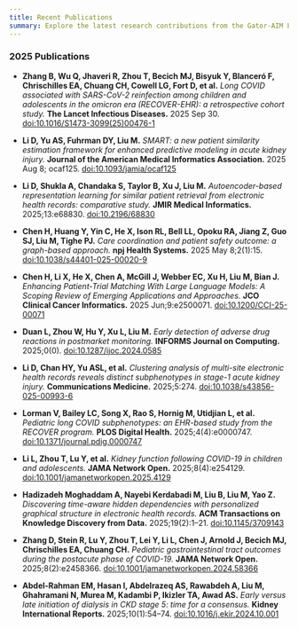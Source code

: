 ```yaml
---
title: Recent Publications 
summary: Explore the latest research contributions from the Gator-AIM Lab, featuring publications led by Dr. Mei Liu and collaborators across medical AI, clinical informatics, and kidney disease research.
---
```


### 2025 Publications


- **Zhang B, Wu Q, Jhaveri R, Zhou T, Becich MJ, Bisyuk Y, Blanceró F, Chrischilles EA, Chuang CH, Cowell LG, Fort D, et al.** *Long COVID associated with SARS-CoV-2 reinfection among children and adolescents in the omicron era (RECOVER-EHR): a retrospective cohort study.* **The Lancet Infectious Diseases.** 2025 Sep 30. [doi:10.1016/S1473-3099(25)00476-1](https://doi.org/10.1016/S1473-3099(25)00476-1)

- **Li D, Yu AS, Fuhrman DY, Liu M.** *SMART: a new patient similarity estimation framework for enhanced predictive modeling in acute kidney injury.* **Journal of the American Medical Informatics Association.** 2025 Aug 8; ocaf125. [doi:10.1093/jamia/ocaf125](https://doi.org/10.1093/jamia/ocaf125)

- **Li D, Shukla A, Chandaka S, Taylor B, Xu J, Liu M.** *Autoencoder-based representation learning for similar patient retrieval from electronic health records: comparative study.* **JMIR Medical Informatics.** 2025;13:e68830. [doi:10.2196/68830](https://doi.org/10.2196/68830)

- **Chen H, Huang Y, Yin C, He X, Ison RL, Bell LL, Opoku RA, Jiang Z, Guo SJ, Liu M, Tighe PJ.** *Care coordination and patient safety outcome: a graph-based approach.* **npj Health Systems.** 2025 May 8;2(1):15. [doi:10.1038/s44401-025-00020-9](https://doi.org/10.1038/s44401-025-00020-9)
  
- **Chen H, Li X, He X, Chen A, McGill J, Webber EC, Xu H, Liu M, Bian J.** *Enhancing Patient-Trial Matching With Large Language Models: A Scoping Review of Emerging Applications and Approaches.* **JCO Clinical Cancer Informatics.** 2025 Jun;9:e2500071. [doi:10.1200/CCI-25-00071](https://ascopubs.org/doi/10.1200/CCI-25-00071)

- **Duan L, Zhou W, Hu Y, Xu L, Liu M.** *Early detection of adverse drug reactions in postmarket monitoring.* **INFORMS Journal on Computing.** 2025;0(0). [doi:10.1287/ijoc.2024.0585](https://doi.org/10.1287/ijoc.2024.0585)

- **Li D, Chan HY, Yu ASL, et al.** *Clustering analysis of multi-site electronic health records reveals distinct subphenotypes in stage-1 acute kidney injury.* **Communications Medicine.** 2025;5:274. [doi:10.1038/s43856-025-00993-6](https://doi.org/10.1038/s43856-025-00993-6)

- **Lorman V, Bailey LC, Song X, Rao S, Hornig M, Utidjian L, et al.** *Pediatric long COVID subphenotypes: an EHR-based study from the RECOVER program.* **PLOS Digital Health.** 2025;4(4):e0000747. [doi:10.1371/journal.pdig.0000747](https://doi.org/10.1371/journal.pdig.0000747)

- **Li L, Zhou T, Lu Y, et al.** *Kidney function following COVID-19 in children and adolescents.* **JAMA Network Open.** 2025;8(4):e254129. [doi:10.1001/jamanetworkopen.2025.4129](https://doi.org/10.1001/jamanetworkopen.2025.4129)

- **Hadizadeh Moghaddam A, Nayebi Kerdabadi M, Liu B, Liu M, Yao Z.** *Discovering time-aware hidden dependencies with personalized graphical structure in electronic health records.* **ACM Transactions on Knowledge Discovery from Data.** 2025;19(2):1–21. [doi:10.1145/3709143](https://doi.org/10.1145/3709143)

- **Zhang D, Stein R, Lu Y, Zhou T, Lei Y, Li L, Chen J, Arnold J, Becich MJ, Chrischilles EA, Chuang CH.** *Pediatric gastrointestinal tract outcomes during the postacute phase of COVID-19.* **JAMA Network Open.** 2025;8(2):e2458366. [doi:10.1001/jamanetworkopen.2024.58366](https://doi.org/10.1001/jamanetworkopen.2024.58366)

- **Abdel-Rahman EM, Hasan I, Abdelrazeq AS, Rawabdeh A, Liu M, Ghahramani N, Murea M, Kadambi P, Ikizler TA, Awad AS.** *Early versus late initiation of dialysis in CKD stage 5: time for a consensus.* **Kidney International Reports.** 2025;10(1):54–74. [doi:10.1016/j.ekir.2024.10.001](https://doi.org/10.1016/j.ekir.2024.10.001)
